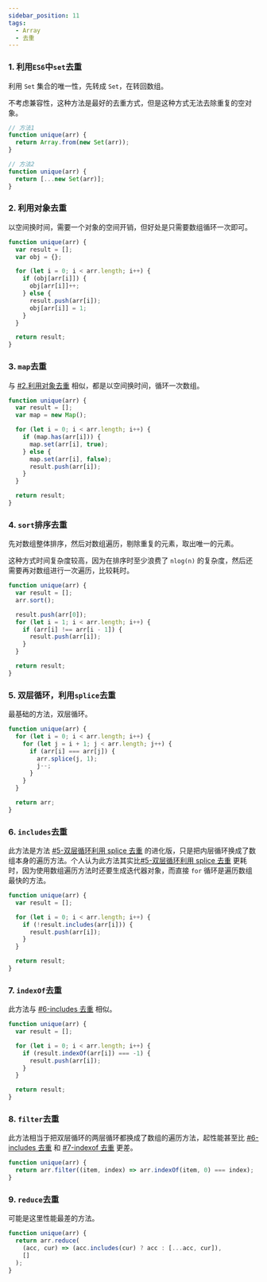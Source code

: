 ```yaml
---
sidebar_position: 11
tags:
  - Array
  - 去重
---
```


### 1. 利用`ES6`中`set`去重

利用 `Set` 集合的唯一性，先转成 `Set`，在转回数组。

不考虑兼容性，这种方法是最好的去重方式，但是这种方式无法去除重复的空对象。

```javascript
// 方法1
function unique(arr) {
  return Array.from(new Set(arr));
}

// 方法2
function unique(arr) {
  return [...new Set(arr)];
}
```

### 2. 利用对象去重

以空间换时间，需要一个对象的空间开销，但好处是只需要数组循环一次即可。

```javascript
function unique(arr) {
  var result = [];
  var obj = {};

  for (let i = 0; i < arr.length; i++) {
    if (obj[arr[i]]) {
      obj[arr[i]]++;
    } else {
      result.push(arr[i]);
      obj[arr[i]] = 1;
    }
  }

  return result;
}
```

### 3. `map`去重

与 [#2.利用对象去重](#2-利用对象去重) 相似，都是以空间换时间，循环一次数组。

```javascript
function unique(arr) {
  var result = [];
  var map = new Map();

  for (let i = 0; i < arr.length; i++) {
    if (map.has(arr[i])) {
      map.set(arr[i], true);
    } else {
      map.set(arr[i], false);
      result.push(arr[i]);
    }
  }

  return result;
}
```

### 4. `sort`排序去重

先对数组整体排序，然后对数组遍历，剔除重复的元素，取出唯一的元素。

这种方式时间复杂度较高，因为在排序时至少浪费了 `nlog(n)` 的复杂度，然后还需要再对数组进行一次遍历，比较耗时。

```javascript
function unique(arr) {
  var result = [];
  arr.sort();

  result.push(arr[0]);
  for (let i = 1; i < arr.length; i++) {
    if (arr[i] !== arr[i - 1]) {
      result.push(arr[i]);
    }
  }

  return result;
}
```

### 5. 双层循环，利用`splice`去重

最基础的方法，双层循环。

```javascript
function unique(arr) {
  for (let i = 0; i < arr.length; i++) {
    for (let j = i + 1; j < arr.length; j++) {
      if (arr[i] === arr[j]) {
        arr.splice(j, 1);
        j--;
      }
    }
  }

  return arr;
}
```

### 6. `includes`去重

此方法是方法 [#5-双层循环利用 splice 去重](#5-双层循环利用splice去重) 的进化版，只是把内层循环换成了数组本身的遍历方法。个人认为此方法其实比[#5-双层循环利用 splice 去重](#5-双层循环利用splice去重) 更耗时，因为使用数组遍历方法时还要生成迭代器对象，而直接 `for` 循环是遍历数组最快的方法。

```javascript
function unique(arr) {
  var result = [];

  for (let i = 0; i < arr.length; i++) {
    if (!result.includes(arr[i])) {
      result.push(arr[i]);
    }
  }

  return result;
}
```

### 7. `indexOf`去重

此方法与 [#6-includes 去重](#6-includes去重) 相似。

```javascript
function unique(arr) {
  var result = [];

  for (let i = 0; i < arr.length; i++) {
    if (result.indexOf(arr[i]) === -1) {
      result.push(arr[i]);
    }
  }

  return result;
}
```

### 8. `filter`去重

此方法相当于把双层循环的两层循环都换成了数组的遍历方法，起性能甚至比 [#6-includes 去重](#6-includes去重) 和 [#7-indexof 去重](#7-indexof去重) 更差。

```javascript
function unique(arr) {
  return arr.filter((item, index) => arr.indexOf(item, 0) === index);
}
```

### 9. `reduce`去重

可能是这里性能最差的方法。

```javascript
function unique(arr) {
  return arr.reduce(
    (acc, cur) => (acc.includes(cur) ? acc : [...acc, cur]),
    []
  );
}
```
